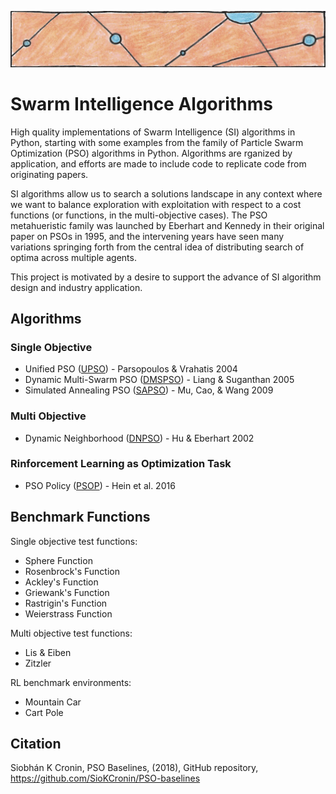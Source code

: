 ![particles](https://github.com/SioKCronin/PSO-baselines/blob/master/common/media/particles.png)

# Swarm Intelligence Algorithms

High quality implementations of Swarm Intelligence (SI) algorithms in Python, starting with some examples from the family of Particle Swarm Optimization (PSO) algorithms in Python. Algorithms are rganized by application, and efforts are made to include code to replicate code from originating papers.  

SI algorithms allow us to search a solutions landscape in any context where we want to balance exploration with exploitation with respect to a cost functions (or functions, in the multi-objective cases). The PSO metahueristic family was launched by Eberhart and Kennedy in their original paper on PSOs in 1995, and the intervening years have seen many variations springing forth from the central idea of distributing search of optima across multiple agents. 

This project is motivated by a desire to support the advance of SI algorithm design and industry application. 

## Algorithms
### Single Objective 

* Unified PSO ([UPSO](https://github.com/SioKCronin/PSO-baselines/tree/master/upso)) - Parsopoulos &  Vrahatis 2004
* Dynamic Multi-Swarm PSO ([DMSPSO](https://github.com/SioKCronin/PSO-baselines/tree/master/dmspso)) - Liang & Suganthan 2005
* Simulated Annealing PSO ([SAPSO](https://github.com/SioKCronin/PSO-baselines/tree/master/sapso)) - Mu, Cao, & Wang 2009

### Multi Objective

* Dynamic Neighborhood ([DNPSO](https://github.com/SioKCronin/PSO-baselines/tree/master/dnpso)) - Hu & Eberhart 2002

### Rinforcement Learning as Optimization Task

* PSO Policy ([PSOP](https://github.com/SioKCronin/PSO-papers/tree/master/psop)) - Hein et al. 2016

## Benchmark Functions

Single objective test functions:
* Sphere Function
* Rosenbrock's Function
* Ackley's Function
* Griewank's Function
* Rastrigin's Function
* Weierstrass Function

Multi objective test functions:
* Lis & Eiben
* Zitzler

RL benchmark environments:
* Mountain Car
* Cart Pole

## Citation

Siobhán K Cronin, PSO Baselines, (2018), GitHub repository, https://github.com/SioKCronin/PSO-baselines
